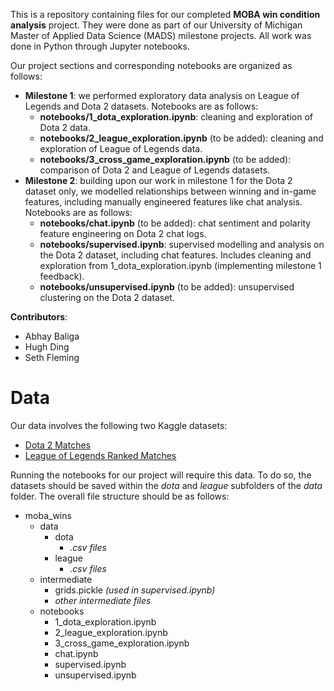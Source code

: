 This is a repository containing files for our completed **MOBA win condition analysis** project. They were done as part of our University of Michigan Master of Applied Data Science (MADS) milestone projects. All work was done in Python through Jupyter notebooks.

Our project sections and corresponding notebooks are organized as follows:

- **Milestone 1**: we performed exploratory data analysis on League of Legends and Dota 2 datasets. Notebooks are as follows:
	- **notebooks/1_dota_exploration.ipynb**: cleaning and exploration of Dota 2 data.
	- **notebooks/2_league_exploration.ipynb** (to be added): cleaning and exploration of League of Legends data.
	- **notebooks/3_cross_game_exploration.ipynb** (to be added): comparison of Dota 2 and League of Legends datasets.
- **Milestone 2**: building upon our work in milestone 1 for the Dota 2 dataset only, we modelled relationships between winning and in-game features, including manually engineered features like chat analysis. Notebooks are as follows:
	- **notebooks/chat.ipynb** (to be added): chat sentiment and polarity feature engineering on Dota 2 chat logs.
	- **notebooks/supervised.ipynb**: supervised modelling and analysis on the Dota 2 dataset, including chat features. Includes cleaning and exploration from 1_dota_exploration.ipynb (implementing milestone 1 feedback).
	- **notebooks/unsupervised.ipynb** (to be added): unsupervised clustering on the Dota 2 dataset.

**Contributors**:

- Abhay Baliga
- Hugh Ding
- Seth Fleming

# Data

Our data involves the following two Kaggle datasets:

- [Dota 2 Matches](https://www.kaggle.com/datasets/devinanzelmo/dota-2-matches)
- [League of Legends Ranked Matches](https://www.kaggle.com/datasets/paololol/league-of-legends-ranked-matches)

Running the notebooks for our project will require this data. To do so, the datasets should be saved within the *dota* and *league* subfolders of the *data* folder. The overall file structure should be as follows:

- moba_wins
	- data
		- dota
			- *.csv files*
		- league
			- *.csv files*
	- intermediate
		- grids.pickle *(used in supervised.ipynb)*
		- *other intermediate files*
	- notebooks
		- 1_dota_exploration.ipynb
		- 2_league_exploration.ipynb
		- 3_cross_game_exploration.ipynb
		- chat.ipynb
		- supervised.ipynb
		- unsupervised.ipynb
